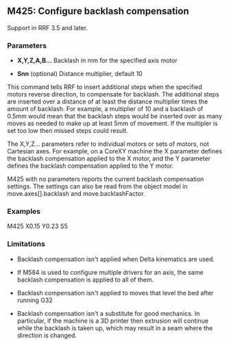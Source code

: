 ## M425: Configure backlash compensation

Support in RRF 3.5 and later.

### Parameters

- **X,Y,Z,A,B...** Backlash in mm for the specified axis motor

- **Snn** (optional) Distance multiplier, default 10

This command tells RRF to insert additional steps when the specified motors reverse direction, to compensate for backlash. The additional steps are inserted over a distance of at least the distance multiplier times the amount of backlash. For example, a multiplier of 10 and a backlash of 0.5mm would mean that the backlash steps would be inserted over as many moves as needed to make up at least 5mm of movement. If the multipler is set too low then missed steps could result.

The X,Y,Z... parameters refer to individual motors or sets of motors, not Cartesian axes. For example, on a CoreXY machine the X parameter defines the backlash compensation applied to the X motor, and the Y parameter defines the backlash compensation applied to the Y motor.

M425 with no parameters reports the current backlash compensation settings. The settings can also be read from the object model in move.axes\[\].backlash and move.backlashFactor.

### Examples

M425 X0.15 Y0.23 S5

### Limitations

- Backlash compensation isn't applied when Delta kinematics are used.

- If M584 is used to configure multiple drivers for an axis, the same backlash compensation is applied to all of them.

- Backlash compensation isn't applied to moves that level the bed after running G32

- Backlash compensation isn't a substitute for good mechanics. In particular, if the machine is a 3D printer then extrusion will continue while the backlash is taken up, which may result in a seam where the direction is changed.

